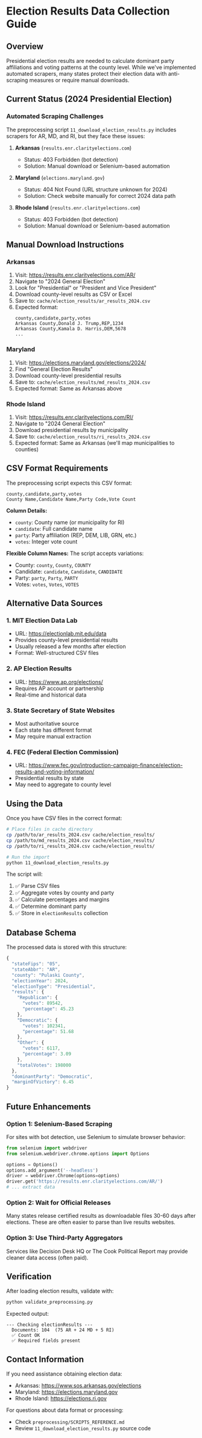 # Election Results Data Collection Guide

## Overview
Presidential election results are needed to calculate dominant party affiliations and voting patterns at the county level. While we've implemented automated scrapers, many states protect their election data with anti-scraping measures or require manual downloads.

## Current Status (2024 Presidential Election)

### Automated Scraping Challenges
The preprocessing script `11_download_election_results.py` includes scrapers for AR, MD, and RI, but they face these issues:

1. **Arkansas** (`results.enr.clarityelections.com`)
   - Status: 403 Forbidden (bot detection)
   - Solution: Manual download or Selenium-based automation

2. **Maryland** (`elections.maryland.gov`)
   - Status: 404 Not Found (URL structure unknown for 2024)
   - Solution: Check website manually for correct 2024 data path

3. **Rhode Island** (`results.enr.clarityelections.com`)
   - Status: 403 Forbidden (bot detection)
   - Solution: Manual download or Selenium-based automation

## Manual Download Instructions

### Arkansas
1. Visit: https://results.enr.clarityelections.com/AR/
2. Navigate to "2024 General Election"
3. Look for "Presidential" or "President and Vice President"
4. Download county-level results as CSV or Excel
5. Save to: `cache/election_results/ar_results_2024.csv`
6. Expected format:
   ```csv
   county,candidate,party,votes
   Arkansas County,Donald J. Trump,REP,1234
   Arkansas County,Kamala D. Harris,DEM,5678
   ...
   ```

### Maryland
1. Visit: https://elections.maryland.gov/elections/2024/
2. Find "General Election Results"
3. Download county-level presidential results
4. Save to: `cache/election_results/md_results_2024.csv`
5. Expected format: Same as Arkansas above

### Rhode Island
1. Visit: https://results.enr.clarityelections.com/RI/
2. Navigate to "2024 General Election"
3. Download presidential results by municipality
4. Save to: `cache/election_results/ri_results_2024.csv`
5. Expected format: Same as Arkansas (we'll map municipalities to counties)

## CSV Format Requirements

The preprocessing script expects this CSV format:

```csv
county,candidate,party,votes
County Name,Candidate Name,Party Code,Vote Count
```

**Column Details:**
- `county`: County name (or municipality for RI)
- `candidate`: Full candidate name
- `party`: Party affiliation (REP, DEM, LIB, GRN, etc.)
- `votes`: Integer vote count

**Flexible Column Names:**
The script accepts variations:
- County: `county`, `County`, `COUNTY`
- Candidate: `candidate`, `Candidate`, `CANDIDATE`
- Party: `party`, `Party`, `PARTY`
- Votes: `votes`, `Votes`, `VOTES`

## Alternative Data Sources

### 1. MIT Election Data Lab
- URL: https://electionlab.mit.edu/data
- Provides county-level presidential results
- Usually released a few months after election
- Format: Well-structured CSV files

### 2. AP Election Results
- URL: https://www.ap.org/elections/
- Requires AP account or partnership
- Real-time and historical data

### 3. State Secretary of State Websites
- Most authoritative source
- Each state has different format
- May require manual extraction

### 4. FEC (Federal Election Commission)
- URL: https://www.fec.gov/introduction-campaign-finance/election-results-and-voting-information/
- Presidential results by state
- May need to aggregate to county level

## Using the Data

Once you have CSV files in the correct format:

```bash
# Place files in cache directory
cp /path/to/ar_results_2024.csv cache/election_results/
cp /path/to/md_results_2024.csv cache/election_results/
cp /path/to/ri_results_2024.csv cache/election_results/

# Run the import
python 11_download_election_results.py
```

The script will:
1. ✅ Parse CSV files
2. ✅ Aggregate votes by county and party
3. ✅ Calculate percentages and margins
4. ✅ Determine dominant party
5. ✅ Store in `electionResults` collection

## Database Schema

The processed data is stored with this structure:

```javascript
{
  "stateFips": "05",
  "stateAbbr": "AR",
  "county": "Pulaski County",
  "electionYear": 2024,
  "electionType": "Presidential",
  "results": {
    "Republican": {
      "votes": 89542,
      "percentage": 45.23
    },
    "Democratic": {
      "votes": 102341,
      "percentage": 51.68
    },
    "Other": {
      "votes": 6117,
      "percentage": 3.09
    },
    "totalVotes": 198000
  },
  "dominantParty": "Democratic",
  "marginOfVictory": 6.45
}
```

## Future Enhancements

### Option 1: Selenium-Based Scraping
For sites with bot detection, use Selenium to simulate browser behavior:

```python
from selenium import webdriver
from selenium.webdriver.chrome.options import Options

options = Options()
options.add_argument('--headless')
driver = webdriver.Chrome(options=options)
driver.get('https://results.enr.clarityelections.com/AR/')
# ... extract data
```

### Option 2: Wait for Official Releases
Many states release certified results as downloadable files 30-60 days after elections. These are often easier to parse than live results websites.

### Option 3: Use Third-Party Aggregators
Services like Decision Desk HQ or The Cook Political Report may provide cleaner data access (often paid).

## Verification

After loading election results, validate with:

```bash
python validate_preprocessing.py
```

Expected output:
```
--- Checking electionResults ---
  Documents: 104  (75 AR + 24 MD + 5 RI)
  ✅ Count OK
  ✅ Required fields present
```

## Contact Information

If you need assistance obtaining election data:
- Arkansas: https://www.sos.arkansas.gov/elections
- Maryland: https://elections.maryland.gov
- Rhode Island: https://elections.ri.gov

For questions about data format or processing:
- Check `preprocessing/SCRIPTS_REFERENCE.md`
- Review `11_download_election_results.py` source code
